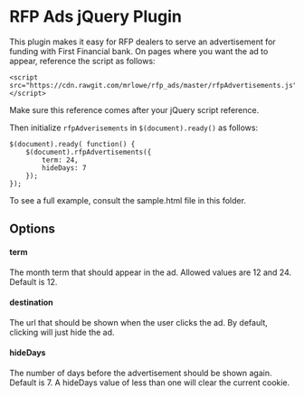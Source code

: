 
RFP Ads jQuery Plugin
======

This plugin makes it easy for RFP dealers to serve an advertisement for
funding with First Financial bank. On pages where you want the ad to appear,
reference the script as follows:

    <script src="https://cdn.rawgit.com/mrlowe/rfp_ads/master/rfpAdvertisements.js"></script>

Make sure this reference comes after your jQuery script reference.

Then initialize `rfpAdverisements` in `$(document).ready()` as follows:

    $(document).ready( function() {
        $(document).rfpAdvertisements({
            term: 24,
            hideDays: 7
        });
    });

To see a full example, consult the sample.html file in this folder.

## Options

#### term
The month term that should appear in the ad. Allowed values are 12 and 24. Default is 12.

#### destination
The url that should be shown when the user clicks the ad. By default, clicking will just hide the ad.

#### hideDays
The number of days before the advertisement should be shown again. Default is 7. A hideDays value of less than one will clear the current cookie.
